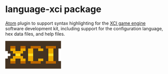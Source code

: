 # language-xci package

[Atom](https://atom.io/) plugin to support syntax highlighting for the
[XCI game engine](https://github.com/SlithyMatt/x16-xci)
software development kit, including support for the configuration language,
hex data files, and help files.

![XCI Logo](xci_logo.png)
